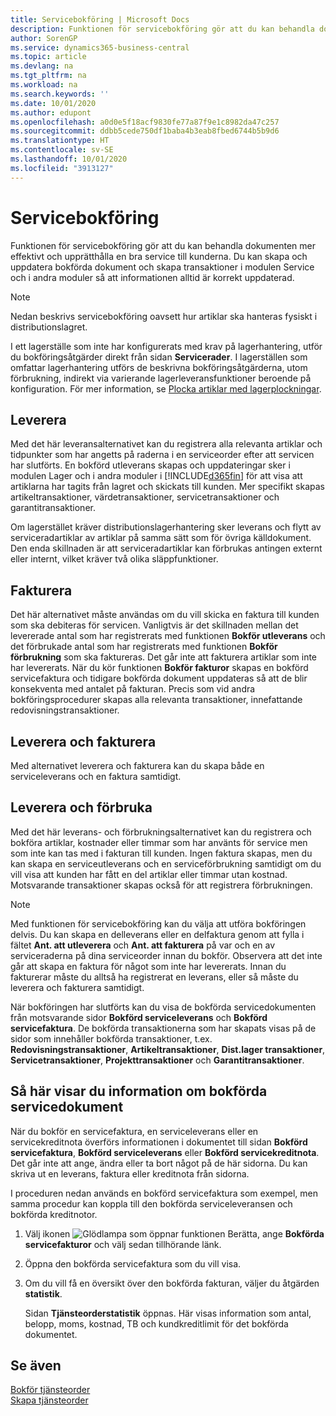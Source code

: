 ```yaml
---
title: Servicebokföring | Microsoft Docs
description: Funktionen för servicebokföring gör att du kan behandla dokumenten mer effektivt och upprätthålla en bra service till kunderna. Du kan skapa och uppdatera bokförda dokument och skapa transaktioner i modulen Service och i andra moduler så att informationen alltid är korrekt uppdaterad.
author: SorenGP
ms.service: dynamics365-business-central
ms.topic: article
ms.devlang: na
ms.tgt_pltfrm: na
ms.workload: na
ms.search.keywords: ''
ms.date: 10/01/2020
ms.author: edupont
ms.openlocfilehash: a0d0e5f18acf9830fe77a87f9e1c8982da47c257
ms.sourcegitcommit: ddbb5cede750df1baba4b3eab8fbed6744b5b9d6
ms.translationtype: HT
ms.contentlocale: sv-SE
ms.lasthandoff: 10/01/2020
ms.locfileid: "3913127"
---
```

# <a name="service-posting"></a>Servicebokföring
Funktionen för servicebokföring gör att du kan behandla dokumenten mer effektivt och upprätthålla en bra service till kunderna. Du kan skapa och uppdatera bokförda dokument och skapa transaktioner i modulen Service och i andra moduler så att informationen alltid är korrekt uppdaterad.  

> [!NOTE]  
>  Nedan beskrivs servicebokföring oavsett hur artiklar ska hanteras fysiskt i distributionslagret.  
>   
>  I ett lagerställe som inte har konfigurerats med krav på lagerhantering, utför du bokföringsåtgärder direkt från sidan **Servicerader**. I lagerställen som omfattar lagerhantering utförs de beskrivna bokföringsåtgärderna, utom förbrukning, indirekt via varierande lagerleveransfunktioner beroende på konfiguration. För mer information, se [Plocka artiklar med lagerplockningar](warehouse-how-to-pick-items-with-inventory-picks.md).  

## <a name="ship"></a>Leverera  
Med det här leveransalternativet kan du registrera alla relevanta artiklar och tidpunkter som har angetts på raderna i en serviceorder efter att servicen har slutförts. En bokförd utleverans skapas och uppdateringar sker i modulen Lager och i andra moduler i [!INCLUDE[d365fin](includes/d365fin_md.md)] för att visa att artiklarna har tagits från lagret och skickats till kunden. Mer specifikt skapas artikeltransaktioner, värdetransaktioner, servicetransaktioner och garantitransaktioner.  

Om lagerstället kräver distributionslagerhantering sker leverans och flytt av serviceradartiklar av artiklar på samma sätt som för övriga källdokument. Den enda skillnaden är att serviceradartiklar kan förbrukas antingen externt eller internt, vilket kräver två olika släppfunktioner.

## <a name="invoice"></a>Fakturera  
Det här alternativet måste användas om du vill skicka en faktura till kunden som ska debiteras för servicen. Vanligtvis är det skillnaden mellan det levererade antal som har registrerats med funktionen **Bokför utleverans** och det förbrukade antal som har registrerats med funktionen **Bokför förbrukning** som ska faktureras. Det går inte att fakturera artiklar som inte har levererats. När du kör funktionen **Bokför fakturor** skapas en bokförd servicefaktura och tidigare bokförda dokument uppdateras så att de blir konsekventa med antalet på fakturan. Precis som vid andra bokföringsprocedurer skapas alla relevanta transaktioner, innefattande redovisningstransaktioner.  

## <a name="ship-and-invoice"></a>Leverera och fakturera  
Med alternativet leverera och fakturera kan du skapa både en serviceleverans och en faktura samtidigt.  

## <a name="ship-and-consume"></a>Leverera och förbruka  
Med det här leverans- och förbrukningsalternativet kan du registrera och bokföra artiklar, kostnader eller timmar som har använts för service men som inte kan tas med i fakturan till kunden. Ingen faktura skapas, men du kan skapa en serviceutleverans och en serviceförbrukning samtidigt om du vill visa att kunden har fått en del artiklar eller timmar utan kostnad. Motsvarande transaktioner skapas också för att registrera förbrukningen.  

> [!NOTE]  
>  Med funktionen för servicebokföring kan du välja att utföra bokföringen delvis. Du kan skapa en delleverans eller en delfaktura genom att fylla i fältet **Ant. att utleverera** och **Ant. att fakturera** på var och en av  serviceraderna på dina serviceorder innan du bokför. Observera att det inte går att skapa en faktura för något som inte har levererats. Innan du fakturerar måste du alltså ha registrerat en leverans, eller så måste du leverera och fakturera samtidigt.  

När bokföringen har slutförts kan du visa de bokförda servicedokumenten från motsvarande sidor **Bokförd serviceleverans** och **Bokförd servicefaktura**. De bokförda transaktionerna som har skapats visas på de sidor som innehåller bokförda transaktioner, t.ex. **Redovisningstransaktioner**, **Artikeltransaktioner**, **Dist.lager transaktioner**, **Servicetransaktioner**, **Projekttransaktioner** och **Garantitransaktioner**.  

## <a name="to-view-information-about-a-posted-service-document"></a>Så här visar du information om bokförda servicedokument  
När du bokför en servicefaktura, en serviceleverans eller en servicekreditnota överförs informationen i dokumentet till sidan **Bokförd servicefaktura**, **Bokförd serviceleverans** eller **Bokförd servicekreditnota**. Det går inte att ange, ändra eller ta bort något på de här sidorna. Du kan skriva ut en leverans, faktura eller kreditnota från sidorna.  

I proceduren nedan används en bokförd servicefaktura som exempel, men samma procedur kan koppla till den bokförda serviceleveransen och bokförda kreditnotor.  

1. Välj ikonen ![Glödlampa som öppnar funktionen Berätta](media/ui-search/search_small.png "Berätta vad du vill göra"), ange **Bokförda servicefakturor** och välj sedan tillhörande länk.  
2. Öppna den bokförda servicefaktura som du vill visa.  
3. Om du vill få en översikt över den bokförda fakturan, väljer du åtgärden **statistik**.  

    Sidan **Tjänsteorderstatistik** öppnas. Här visas information som antal, belopp, moms, kostnad, TB och kundkreditlimit för det bokförda dokumentet.

## <a name="see-also"></a>Se även  
[Bokför tjänsteorder](service-how-to-post-service-orders.md)   
[Skapa tjänsteorder](service-how-to-create-service-orders.md)
